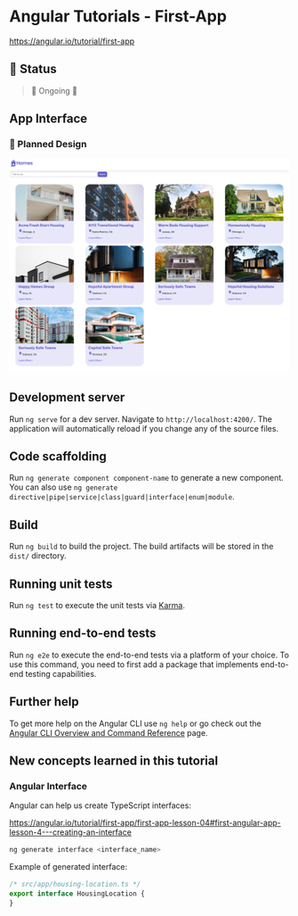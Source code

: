# Angular Tutorials - First-App

https://angular.io/tutorial/first-app

## :hammer: Status

> :construction: Ongoing :wrench:

## App Interface

### :iphone: Planned Design

<p align="center"><img alt="Planned design" title="Angular Homes Planned Design" src="./.github/homes-app-landing-page.png" /></p>

<!--### :tada: Final Result

<p align="center"><img alt="Final result" title="Angular Homes Final Interface" src="./.github/homes-app-landing-page-final.png" /></p>-->

## Development server

Run `ng serve` for a dev server. Navigate to `http://localhost:4200/`. The application will automatically reload if you change any of the source files.

## Code scaffolding

Run `ng generate component component-name` to generate a new component. You can also use `ng generate directive|pipe|service|class|guard|interface|enum|module`.

## Build

Run `ng build` to build the project. The build artifacts will be stored in the `dist/` directory.

## Running unit tests

Run `ng test` to execute the unit tests via [Karma](https://karma-runner.github.io).

## Running end-to-end tests

Run `ng e2e` to execute the end-to-end tests via a platform of your choice. To use this command, you need to first add a package that implements end-to-end testing capabilities.

## Further help

To get more help on the Angular CLI use `ng help` or go check out the [Angular CLI Overview and Command Reference](https://angular.io/cli) page.

## New concepts learned in this tutorial

### Angular Interface

Angular can help us create TypeScript interfaces:

https://angular.io/tutorial/first-app/first-app-lesson-04#first-angular-app-lesson-4---creating-an-interface

```bash
ng generate interface <interface_name>
```

Example of generated interface:

```typescript
/* src/app/housing-location.ts */
export interface HousingLocation {
}
```
